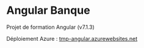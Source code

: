 # Angular Banque

Projet de formation Angular (v7.1.3)

Déploiement Azure : [tmp-angular.azurewebsites.net](https://tmp-angular.azurewebsites.net/)


